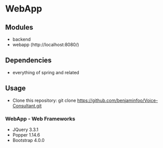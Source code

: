 # WebApp

## Modules
 * backend
 * webapp (http://localhost:8080/)

## Dependencies
 * everything of spring and related

## Usage
 * Clone this repository: git clone https://github.com/benjaminfoo/Voice-Consultant.git
 

### WebApp - Web Frameworks
 * JQuery 3.3.1
 * Popper 1.14.6
 * Bootstrap 4.0.0